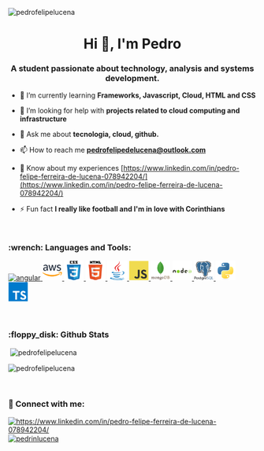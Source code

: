 
<p align="left"> <img src="https://komarev.com/ghpvc/?username=pedrofelipelucena&label=Profile%20views&color=0e75b6&style=flat" alt="pedrofelipelucena" /> </p>
<h1 align="center">Hi 👋, I'm Pedro</h1>
<h3 align="center">A student passionate about technology, analysis and systems development.</h3>


- 🌱 I’m currently learning **Frameworks, Javascript, Cloud, HTML and CSS**

- 🤝 I’m looking for help with **projects related to cloud computing and infrastructure**

- 💬 Ask me about **tecnologia, cloud, github.**

- 📫 How to reach me **pedrofelipedelucena@outlook.com**

- 📄 Know about my experiences [https://www.linkedin.com/in/pedro-felipe-ferreira-de-lucena-078942204/](https://www.linkedin.com/in/pedro-felipe-ferreira-de-lucena-078942204/)

- ⚡ Fun fact **I really like football and I'm in love with Corinthians**
</br>

<h3 align="left"> :wrench: Languages and Tools:</h3>
<p align="left"> <a href="https://angular.io" target="_blank" rel="noreferrer"> <img src="https://angular.io/assets/images/logos/angular/angular.svg" alt="angular" width="40" height="40"/> </a> <a href="https://aws.amazon.com" target="_blank" rel="noreferrer"> <img src="https://raw.githubusercontent.com/devicons/devicon/master/icons/amazonwebservices/amazonwebservices-original-wordmark.svg" alt="aws" width="40" height="40"/> </a> <a href="https://www.w3schools.com/css/" target="_blank" rel="noreferrer"> <img src="https://raw.githubusercontent.com/devicons/devicon/master/icons/css3/css3-original-wordmark.svg" alt="css3" width="40" height="40"/> </a> <a href="https://www.w3.org/html/" target="_blank" rel="noreferrer"> <img src="https://raw.githubusercontent.com/devicons/devicon/master/icons/html5/html5-original-wordmark.svg" alt="html5" width="40" height="40"/> </a> <a href="https://www.java.com" target="_blank" rel="noreferrer"> <img src="https://raw.githubusercontent.com/devicons/devicon/master/icons/java/java-original.svg" alt="java" width="40" height="40"/> </a> <a href="https://developer.mozilla.org/en-US/docs/Web/JavaScript" target="_blank" rel="noreferrer"> <img src="https://raw.githubusercontent.com/devicons/devicon/master/icons/javascript/javascript-original.svg" alt="javascript" width="40" height="40"/> </a> <a href="https://www.mongodb.com/" target="_blank" rel="noreferrer"> <img src="https://raw.githubusercontent.com/devicons/devicon/master/icons/mongodb/mongodb-original-wordmark.svg" alt="mongodb" width="40" height="40"/> </a> <a href="https://nodejs.org" target="_blank" rel="noreferrer"> <img src="https://raw.githubusercontent.com/devicons/devicon/master/icons/nodejs/nodejs-original-wordmark.svg" alt="nodejs" width="40" height="40"/> </a> <a href="https://www.postgresql.org" target="_blank" rel="noreferrer"> <img src="https://raw.githubusercontent.com/devicons/devicon/master/icons/postgresql/postgresql-original-wordmark.svg" alt="postgresql" width="40" height="40"/> </a> <a href="https://www.python.org" target="_blank" rel="noreferrer"> <img src="https://raw.githubusercontent.com/devicons/devicon/master/icons/python/python-original.svg" alt="python" width="40" height="40"/> </a> <a href="https://www.typescriptlang.org/" target="_blank" rel="noreferrer"> <img src="https://raw.githubusercontent.com/devicons/devicon/master/icons/typescript/typescript-original.svg" alt="typescript" width="40" height="40"/> </a> </p>
</br>
<h3 align="left"> :floppy_disk: Github Stats</h3>
<p>&nbsp;<img align="center" src="https://github-readme-stats.vercel.app/api?username=pedrofelipelucena&show_icons=true&locale=en" alt="pedrofelipelucena" /></p>

<p><img align="center" src="https://github-readme-stats.vercel.app/api/top-langs?username=pedrofelipelucena&show_icons=true&locale=en&layout=compact" alt="pedrofelipelucena" /></p>
  </br>
<h3 align="left"> 📨 Connect with me:</h3>
<p align="left">
    
<a href="https://linkedin.com/in/https://www.linkedin.com/in/pedro-felipe-ferreira-de-lucena-078942204/" target="blank"><img align="center" src="https://raw.githubusercontent.com/rahuldkjain/github-profile-readme-generator/master/src/images/icons/Social/linked-in-alt.svg" alt="https://www.linkedin.com/in/pedro-felipe-ferreira-de-lucena-078942204/" height="30" width="40" /></a>
<a href="https://instagram.com/pedrinlucena" target="blank"><img align="center" src="https://raw.githubusercontent.com/rahuldkjain/github-profile-readme-generator/master/src/images/icons/Social/instagram.svg" alt="pedrinlucena" height="30" width="40" /></a>

</p>


